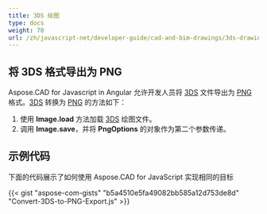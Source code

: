 ```yaml
---
title: 3DS 绘图
type: docs
weight: 70
url: /zh/javascript-net/developer-guide/cad-and-bim-drawings/3ds-drawings/
---
```


## **将 3DS 格式导出为 PNG**

Aspose.CAD for Javascript in Angular 允许开发人员将 [3DS](https://docs.fileformat.com/3d/3ds/) 文件导出为 [PNG](https://docs.fileformat.com/image/png/) 格式。[3DS](https://docs.fileformat.com/3d/3ds/) 转换为 [PNG](https://docs.fileformat.com/image/png/) 的方法如下：

1. 使用 **Image.load** 方法加载 [3DS](https://docs.fileformat.com/3d/3ds/) 绘图文件。
1. 调用 **Image.save**，并将 **PngOptions** 的对象作为第二个参数传递。

## 示例代码

下面的代码展示了如何使用 Aspose.CAD for JavaScript 实现相同的目标

{{< gist "aspose-com-gists" "b5a4510e5fa49082bb585a12d753de8d" "Convert-3DS-to-PNG-Export.js" >}}
